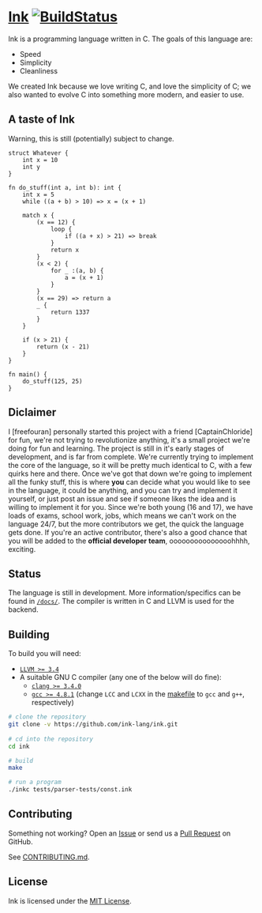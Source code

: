 [Ink](http://ink-lang.github.io) [![BuildStatus](https://travis-ci.org/ink-lang/ink.svg?branch=master)](https://travis-ci.org/ink-lang/ink)
===

Ink is a programming language written in C. The goals of this language are:

* Speed
* Simplicity
* Cleanliness

We created Ink because we love writing C, and love the simplicity of C; we also wanted to evolve C
into something more modern, and easier to use.

A taste of Ink
------
Warning, this is still (potentially) subject to change.

	struct Whatever {
		int x = 10
		int y
	}

	fn do_stuff(int a, int b): int {
		int x = 5
		while ((a + b) > 10) => x = (x + 1)

		match x {
			(x == 12) {
				loop {
					if ((a + x) > 21) => break
				}
				return x
			}
			(x < 2) {
				for _ :(a, b) {
					a = (x + 1)
				}
			}
			(x == 29) => return a
			_ {
				return 1337
			}
		}

		if (x > 21) {
			return (x - 21)
		}
	}

	fn main() {
		do_stuff(125, 25)
	}

Diclaimer
------

I [freefouran] personally started this project with a friend [CaptainChloride] for fun, we're not
trying to revolutionize anything, it's a small project we're doing for fun and learning. The project
is still in it's early stages of development, and is far from complete. We're currently trying to
implement the core of the language, so it will be pretty much identical to C, with a few quirks here
and there. Once we've got that down we're going to implement all the funky stuff, this is where **you**
can decide what you would like to see in the language, it could be anything, and you can try and implement
it yourself, or just post an issue and see if someone likes the idea and is willing to implement it for you.
Since we're both young (16 and 17), we have loads of exams, school work, jobs, which means we can't 
work on the language 24/7, but the more contributors we get, the quick the language gets done. If you're
an active contributor, there's also a good chance that you will be added to the **official developer team**,
ooooooooooooooohhhh, exciting.

Status
------

The language is still in development. More information/specifics
can be found in [`/docs/`](/docs/). The compiler is written in C
and LLVM is used for the backend.

Building
--------

To build you will need:

 - [`LLVM >= 3.4`](http://llvm.org/releases/download.html)
 - A suitable GNU C compiler (any one of the below will do fine):
   - [`clang >= 3.4.0`](http://llvm.org/releases/download.html)
   - [`gcc >= 4.8.1`](https://gcc.gnu.org/) (change `LCC` and 
     `LCXX` in the [makefile](/Makefile) to `gcc` and `g++`, respectively)

```bash
# clone the repository
git clone -v https://github.com/ink-lang/ink.git
    
# cd into the repository
cd ink

# build
make

# run a program
./inkc tests/parser-tests/const.ink
```

Contributing
------------

Something not working? Open an [Issue](https://github.com/ink-lang/ink/issues)
or send us a [Pull Request](https://github.com/ink-lang/ink/pulls)
on GitHub.

See [CONTRIBUTING.md](/CONTRIBUTING.md).

License
-------

Ink is licensed under the [MIT License](/LICENSE.md).
